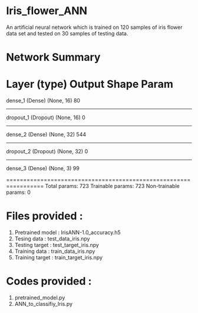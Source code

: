 # Iris_flower_ANN

An artificial neural network which is trained on 120 samples of iris flower data set and tested on 30 samples of testing data.

# Network Summary

Layer (type)                 Output Shape              Param    
=================================================================
dense_1 (Dense)              (None, 16)                80        
_________________________________________________________________
dropout_1 (Dropout)          (None, 16)                0         
_________________________________________________________________
dense_2 (Dense)              (None, 32)                544       
_________________________________________________________________
dropout_2 (Dropout)          (None, 32)                0         
_________________________________________________________________
dense_3 (Dense)              (None, 3)                 99        

=================================================================
Total params: 723
Trainable params: 723
Non-trainable params: 0

# Files provided  :
1. Pretrained model  : IrisANN-1.0_accuracy.h5
2. Tesing data       : test_data_iris.npy
3. Testing target    : test_target_iris.npy
4. Training data     : train_data_iris.npy
5. Training target   : train_target_iris.npy

# Codes provided :
1. pretrained_model.py
2. ANN_to_classifiy_Iris.py
